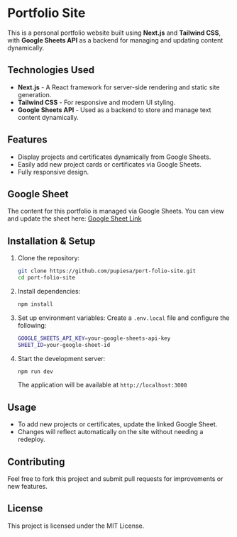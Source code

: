 # Portfolio Site

This is a personal portfolio website built using **Next.js** and **Tailwind CSS**, with **Google Sheets API** as a backend for managing and updating content dynamically.

## Technologies Used

- **Next.js** - A React framework for server-side rendering and static site generation.
- **Tailwind CSS** - For responsive and modern UI styling.
- **Google Sheets API** - Used as a backend to store and manage text content dynamically.

## Features

- Display projects and certificates dynamically from Google Sheets.
- Easily add new project cards or certificates via Google Sheets.
- Fully responsive design.

## Google Sheet

The content for this portfolio is managed via Google Sheets. You can view and update the sheet here:
[Google Sheet Link](https://docs.google.com/spreadsheets/d/1Bx2hbXnpoVuIpqfhvCXhXwFQOgMo_wkB8GJ-78fSpDo/edit?usp=sharing)

## Installation & Setup

1. Clone the repository:
   ```sh
   git clone https://github.com/pupiesa/port-folio-site.git
   cd port-folio-site
   ```

2. Install dependencies:
   ```sh
   npm install
   ```

3. Set up environment variables:
   Create a `.env.local` file and configure the following:
   ```sh
   GOOGLE_SHEETS_API_KEY=your-google-sheets-api-key
   SHEET_ID=your-google-sheet-id
   ```

4. Start the development server:
   ```sh
   npm run dev
   ```
   The application will be available at `http://localhost:3000`

## Usage

- To add new projects or certificates, update the linked Google Sheet.
- Changes will reflect automatically on the site without needing a redeploy.

## Contributing

Feel free to fork this project and submit pull requests for improvements or new features.

## License

This project is licensed under the MIT License.

